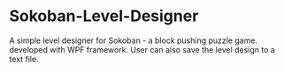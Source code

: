 # Sokoban-Level-Designer
A simple level designer for Sokoban - a block pushing puzzle game. developed with WPF framework. User can also save the level design to a text file. 
